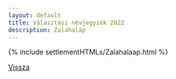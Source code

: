 ```yaml
---
layout: default
title: Választási névjegyzék 2022
description: Zalahaláp
---
```


{% include settlementHTMLs/Zalahalaap.html %}

[Vissza](./)